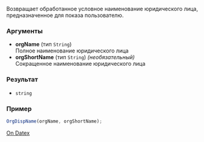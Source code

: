 Возвращает обработанное условное наименование юридического лица, предназначенное для показа пользователю.

### Аргументы
- **orgName** (тип `String`)  
    Полное наименование юридического лица
- **orgShortName** (тип `String`) _(необязательный)_  
    Сокращенное наименование юридического лица

### Результат
- `string`

### Пример
```js
OrgDispName(orgName, orgShortName);
```

[On Datex](http://docs.datex.ru/article.htm?id=5620276892448878698)